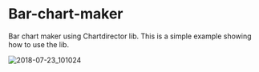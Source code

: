 # Bar-chart-maker
Bar chart maker using Chartdirector lib.
This is a simple example showing how to use the lib.

![2018-07-23_101024](https://user-images.githubusercontent.com/38567078/43068427-498c2f84-8e62-11e8-98db-25897b87b8d8.jpg)

